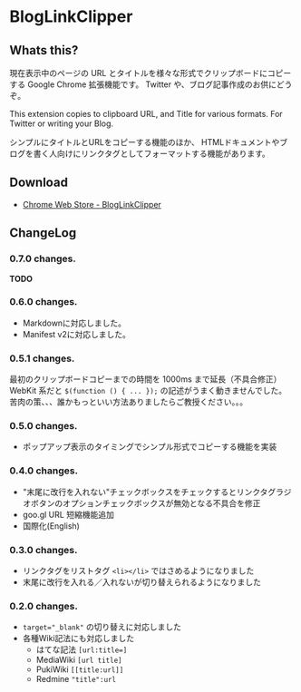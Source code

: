 # BlogLinkClipper

## Whats this?

現在表示中のページの URL とタイトルを様々な形式でクリップボードにコピーする Google Chrome 拡張機能です。
Twitter や、ブログ記事作成のお供にどうぞ。

This extension copies to clipboard URL, and Title for various formats. For Twitter or writing your Blog.

シンプルにタイトルとURLをコピーする機能のほか、
HTMLドキュメントやブログを書く人向けにリンクタグとしてフォーマットする機能があります。

## Download

- [Chrome Web Store - BlogLinkClipper](https://chrome.google.com/webstore/detail/bloglinkclipper/jcbdhcdpoagflgclgidimolohhmofnma)

## ChangeLog

### 0.7.0 changes.

**TODO**

### 0.6.0 changes.

* Markdownに対応しました。
* Manifest v2に対応しました。

### 0.5.1 changes.

最初のクリップボードコピーまでの時間を 1000ms まで延長（不具合修正）
WebKit 系だと `$(function () { ... });` の記述がうまく動きませんでした。
苦肉の策、、、誰かもっといい方法ありましたらご教授ください。。。

### 0.5.0 changes.

* ポップアップ表示のタイミングでシンプル形式でコピーする機能を実装

### 0.4.0 changes.

* "末尾に改行を入れない"チェックボックスをチェックするとリンクタグラジオボタンのオプションチェックボックスが無効となる不具合を修正
* goo.gl URL 短縮機能追加
* 国際化(English)

### 0.3.0 changes.

* リンクタグをリストタグ `<li></li>` ではさめるようになりました
* 末尾に改行を入れる／入れないが切り替えられるようになりました

### 0.2.0 changes.

* `target="_blank"` の切り替えに対応しました
* 各種Wiki記法にも対応しました
  - はてな記法 `[url:title=]`
  - MediaWiki `[url title]`
  - PukiWiki `[[title:url]]`
  - Redmine `"title":url`
